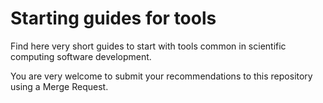 # Starting guides for tools

Find here very short guides to start with tools common in scientific computing software development.

You are very welcome to submit your recommendations to this repository using a Merge Request.
